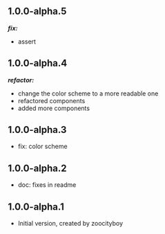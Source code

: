 ## 1.0.0-alpha.5
***fix:***
- assert

## 1.0.0-alpha.4
***refactor:*** 
- change the color scheme to a more readable one
- refactored components
- added more components


## 1.0.0-alpha.3
- fix: color scheme

## 1.0.0-alpha.2

- doc: fixes in readme

## 1.0.0-alpha.1

- Initial version, created by zoocityboy

